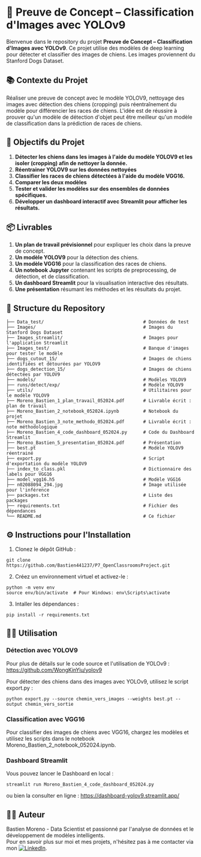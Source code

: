 # 🐶 Preuve de Concept – Classification d'Images avec YOLOv9

Bienvenue dans le repository du projet **Preuve de Concept – Classification d'Images avec YOLOv9**. Ce projet utilise des modèles de deep learning pour détecter et classifier des images de chiens. Les images proviennent du Stanford Dogs Dataset.

## 📚 Contexte du Projet

Réaliser une preuve de concept avec le modèle YOLOV9, nettoyage des images avec détection des chiens (cropping) puis réentraînement du modèle pour différencier les races de chiens. L'idée est de réussire à prouver qu'un modèle de détection d'objet peut être meilleur qu'un modèle de classification dans la prédiction de races de chiens.  

## 🎯 Objectifs du Projet

1. **Détecter les chiens dans les images à l'aide du modèle YOLOV9 et les isoler (cropping) afin de nettoyer la donnée.**
2. **Réentrainer YOLOV9 sur les données nettoyées**
3. **Classifier les races de chiens détectées à l'aide du modèle VGG16.**
4. **Comparer les deux modèles**
5. **Tester et valider les modèles sur des ensembles de données spécifiques.**
6. **Développer un dashboard interactif avec Streamlit pour afficher les résultats.**

## 📦 Livrables

1. **Un plan de travail prévisionnel** pour expliquer les choix dans la preuve de concept.
2. **Un modèle YOLOV9** pour la détection des chiens.
2. **Un modèle VGG16** pour la classification des races de chiens.
3. **Un notebook Jupyter** contenant les scripts de preprocessing, de détection, et de classification.
4. **Un dashboard Streamlit** pour la visualisation interactive des résultats.
5. **Une présentation** résumant les méthodes et les résultats du projet.

## 📂 Structure du Repository

```plaintext
├── Data_test/                                     # Données de test
├── Images/                                        # Images du Stanford Dogs Dataset
├── Images_streamlit/                              # Images pour l'application Streamlit
├── Images_test/                                   # Banque d'images pour tester le modèle
├── dogs_cutout_15/                                # Images de chiens identifiées et détourées par YOLOV9
├── dogs_detection_15/                             # Images de chiens détectées par YOLOV9
├── models/                                        # Modèles YOLOV9
├── runs/detect/exp/                               # Modèle YOLOV9
├── utils/                                         # Utilitaires pour le modèle YOLOV9
├── Moreno_Bastien_1_plan_travail_052024.pdf       # Livrable écrit : plan de travail
├── Moreno_Bastien_2_notebook_052024.ipynb         # Notebook du projet
├── Moreno_Bastien_3_note_methodo_052024.pdf       # Livrable écrit : note méthodologique
├── Moreno_Bastien_4_code_dashboard_052024.py      # Code du Dashboard Streamlit
├── Moreno_Bastien_5_presentation_052024.pdf       # Présentation
├── best.pt                                        # Modèle YOLOV9 réentrainé
├── export.py                                      # Script d'exportation du modèle YOLOV9
├── index_to_class.pkl                             # Dictionnaire des labels pour VGG16
├── model_vgg16.h5                                 # Modèle VGG16
├── n02088094_294.jpg                              # Image utilisée pour l'inférence
├── packages.txt                                   # Liste des packages
├── requirements.txt                               # Fichier des dépendances
└── README.md                                      # Ce fichier
```

## ⚙️ Instructions pour l'Installation
1. Clonez le dépôt GitHub :
```
git clone https://github.com/Bastien441237/P7_OpenClassroomsProject.git
```

2. Créez un environnement virtuel et activez-le :
```
python -m venv env
source env/bin/activate  # Pour Windows: env\Scripts\activate
```

3. Intaller les dépendances : 
```
pip install -r requirements.txt
```

## 🧑‍💻 Utilisation
### Détection avec YOLOV9

Pour plus de détails sur le code source et l'utilisation de YOLOv9 :
https://github.com/WongKinYiu/yolov9

Pour détecter des chiens dans des images avec YOLOv9, utilisez le script export.py :
```
python export.py --source chemin_vers_images --weights best.pt --output chemin_vers_sortie
```

### Classification avec VGG16
Pour classifier des images de chiens avec VGG16, chargez les modèles et utilisez les scripts dans le notebook Moreno_Bastien_2_notebook_052024.ipynb.

### Dashboard Streamlit
Vous pouvez lancer le Dashboard en local : 
```
streamlit run Moreno_Bastien_4_code_dashboard_052024.py
```

ou bien la consulter en ligne : https://dashboard-yolov9.streamlit.app/

## 👨‍💻 Auteur
Bastien Moreno - Data Scientist et passionné par l'analyse de données et le développement de modèles intelligents.\
Pour en savoir plus sur moi et mes projets, n'hésitez pas à me contacter via mon [![LinkedIn](https://img.shields.io/badge/LinkedIn-%230077B5.svg?logo=linkedin&logoColor=white)](https://www.linkedin.com/in/bastien-moreno441237/).